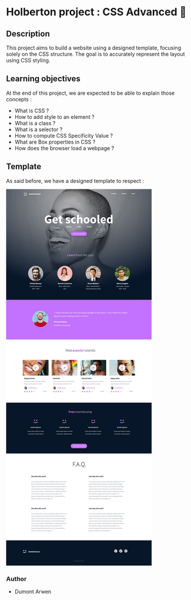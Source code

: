 # Holberton project : CSS Advanced :tulip:

## Description

This project aims to build a website using a designed template, focusing solely on the CSS structure. The goal is to accurately represent the layout using CSS styling.

## Learning objectives

At the end of this project, we are expected to be able to explain those concepts :

- What is CSS ?
- How to add style to an element ?
- What is a class ?
- What is a selector ?
- How to compute CSS Specificity Value ?
- What are Box properties in CSS ?
- How does the browser load a webpage ?

## Template

As said before, we have a designed template to respect :

![Template](./assets/rendu.png)

### Author

- Dumont Arwen
